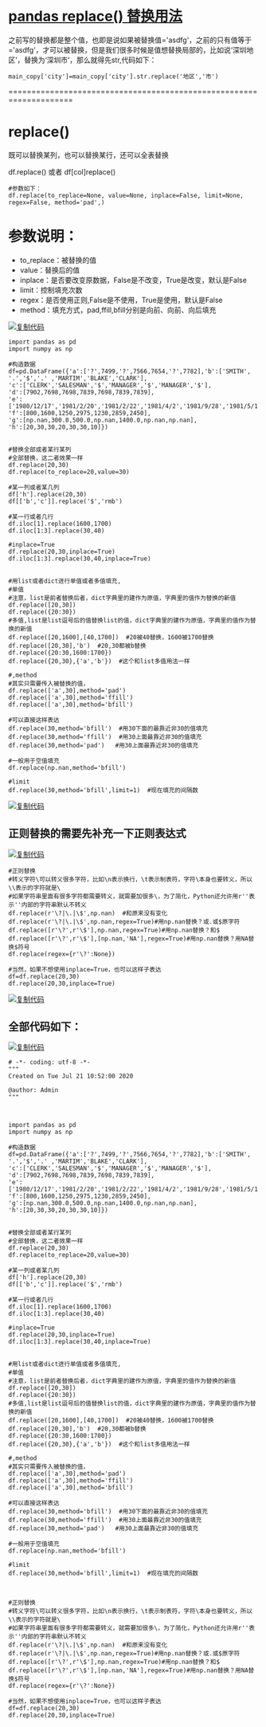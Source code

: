 # [pandas replace() 替换用法](https://www.cnblogs.com/cgmcoding/p/13362539.html)

之前写的替换都是整个值，也即是说如果被替换值='asdfg'，之前的只有值等于='asdfg'，才可以被替换，但是我们很多时候是值想替换局部的，比如说‘深圳地区’，替换为‘深圳市’，那么就得先str,代码如下：

```
main_copy['city']=main_copy['city'].str.replace('地区','市')
```

====================================================================

# replace()

既可以替换某列，也可以替换某行，还可以全表替换

df.replace() 或者 df[col]replace()

```
#参数如下：
df.replace(to_replace=None, value=None, inplace=False, limit=None, regex=False, method='pad',)
```

# 参数说明：

* to_replace：被替换的值
* value：替换后的值
* inplace：是否要改变原数据，False是不改变，True是改变，默认是False
* limit：控制填充次数
* regex：是否使用正则,False是不使用，True是使用，默认是False
* method：填充方式，pad,ffill,bfill分别是向前、向前、向后填充

[![复制代码](https://common.cnblogs.com/images/copycode.gif)](javascript:void(0); "复制代码")

```
import pandas as pd
import numpy as np

#构造数据
df=pd.DataFrame({'a':['?',7499,'?',7566,7654,'?',7782],'b':['SMITH', '.','$','.' ,'MARTIM','BLAKE','CLARK'],
'c':['CLERK','SALESMAN','$','MANAGER','$','MANAGER','$'],
'd':[7902,7698,7698,7839,7698,7839,7839],
'e':['1980/12/17','1981/2/20','1981/2/22','1981/4/2','1981/9/28','1981/5/1','1981/6/9'],
'f':[800,1600,1250,2975,1230,2859,2450],
'g':[np.nan,300.0,500.0,np.nan,1400.0,np.nan,np.nan],
'h':[20,30,30,20,30,30,10]})


#替换全部或者某行某列
#全部替换，这二者效果一样
df.replace(20,30)
df.replace(to_replace=20,value=30)

#某一列或者某几列
df['h'].replace(20,30)
df[['b','c']].replace('$','rmb')

#某一行或者几行
df.iloc[1].replace(1600,1700)
df.iloc[1:3].replace(30,40)

#inplace=True
df.replace(20,30,inplace=True)
df.iloc[1:3].replace(30,40,inplace=True)


#用list或者dict进行单值或者多值填充,
#单值
#注意，list是前者替换后者，dict字典里的建作为原值，字典里的值作为替换的新值
df.replace([20,30])
df.replace({20:30})
#多值,list是list逗号后的值替换list的值，dict字典里的建作为原值，字典里的值作为替换的新值
df.replace([20,1600],[40,1700])  #20被40替换，1600被1700替换
df.replace([20,30],'b')  #20,30都被b替换
df.replace({20:30,1600:1700})
df.replace({20,30},{'a','b'})  #这个和list多值用法一样

#,method
#其实只需要传入被替换的值，
df.replace(['a',30],method='pad')
df.replace(['a',30],method='ffill')
df.replace(['a',30],method='bfill')

#可以直接这样表达
df.replace(30,method='bfill')  #用30下面的最靠近非30的值填充
df.replace(30,method='ffill')  #用30上面最靠近非30的值填充
df.replace(30,method='pad')   #用30上面最靠近非30的值填充

#一般用于空值填充
df.replace(np.nan,method='bfill') 

#limit
df.replace(30,method='bfill',limit=1)  #现在填充的间隔数
```

[![复制代码](https://common.cnblogs.com/images/copycode.gif)](javascript:void(0); "复制代码")

## 正则替换的需要先补充一下正则表达式

[![复制代码](https://common.cnblogs.com/images/copycode.gif)](javascript:void(0); "复制代码")

```
#正则替换
#转义字符\可以转义很多字符，比如\n表示换行，\t表示制表符，字符\本身也要转义，所以\\表示的字符就是\
#如果字符串里面有很多字符都需要转义，就需要加很多\，为了简化，Python还允许用r''表示''内部的字符串默认不转义
df.replace(r'\?|\.|\$',np.nan)  #和原来没有变化
df.replace(r'\?|\.|\$',np.nan,regex=True)#用np.nan替换？或.或$原字符
df.replace([r'\?',r'\$'],np.nan,regex=True)#用np.nan替换？和$
df.replace([r'\?',r'\$'],[np.nan,'NA'],regex=True)#用np.nan替换？用NA替换$符号
df.replace(regex={r'\?':None})

#当然，如果不想使用inplace=True，也可以这样子表达
df=df.replace(20,30)
df.replace(20,30,inplace=True)
```

[![复制代码](https://common.cnblogs.com/images/copycode.gif)](javascript:void(0); "复制代码")

## 全部代码如下：

[![复制代码](https://common.cnblogs.com/images/copycode.gif)](javascript:void(0); "复制代码")

```
# -*- coding: utf-8 -*-
"""
Created on Tue Jul 21 10:52:00 2020

@author: Admin
"""



import pandas as pd
import numpy as np

#构造数据
df=pd.DataFrame({'a':['?',7499,'?',7566,7654,'?',7782],'b':['SMITH', '.','$','.' ,'MARTIM','BLAKE','CLARK'],
'c':['CLERK','SALESMAN','$','MANAGER','$','MANAGER','$'],
'd':[7902,7698,7698,7839,7698,7839,7839],
'e':['1980/12/17','1981/2/20','1981/2/22','1981/4/2','1981/9/28','1981/5/1','1981/6/9'],
'f':[800,1600,1250,2975,1230,2859,2450],
'g':[np.nan,300.0,500.0,np.nan,1400.0,np.nan,np.nan],
'h':[20,30,30,20,30,30,10]})


#替换全部或者某行某列
#全部替换，这二者效果一样
df.replace(20,30)
df.replace(to_replace=20,value=30)

#某一列或者某几列
df['h'].replace(20,30)
df[['b','c']].replace('$','rmb')

#某一行或者几行
df.iloc[1].replace(1600,1700)
df.iloc[1:3].replace(30,40)

#inplace=True
df.replace(20,30,inplace=True)
df.iloc[1:3].replace(30,40,inplace=True)


#用list或者dict进行单值或者多值填充,
#单值
#注意，list是前者替换后者，dict字典里的建作为原值，字典里的值作为替换的新值
df.replace([20,30])
df.replace({20:30})
#多值,list是list逗号后的值替换list的值，dict字典里的建作为原值，字典里的值作为替换的新值
df.replace([20,1600],[40,1700])  #20被40替换，1600被1700替换
df.replace([20,30],'b')  #20,30都被b替换
df.replace({20:30,1600:1700})
df.replace({20,30},{'a','b'})  #这个和list多值用法一样

#,method
#其实只需要传入被替换的值，
df.replace(['a',30],method='pad')
df.replace(['a',30],method='ffill')
df.replace(['a',30],method='bfill')

#可以直接这样表达
df.replace(30,method='bfill')  #用30下面的最靠近非30的值填充
df.replace(30,method='ffill')  #用30上面最靠近非30的值填充
df.replace(30,method='pad')   #用30上面最靠近非30的值填充

#一般用于空值填充
df.replace(np.nan,method='bfill') 

#limit
df.replace(30,method='bfill',limit=1)  #现在填充的间隔数



#正则替换
#转义字符\可以转义很多字符，比如\n表示换行，\t表示制表符，字符\本身也要转义，所以\\表示的字符就是\
#如果字符串里面有很多字符都需要转义，就需要加很多\，为了简化，Python还允许用r''表示''内部的字符串默认不转义
df.replace(r'\?|\.|\$',np.nan)  #和原来没有变化
df.replace(r'\?|\.|\$',np.nan,regex=True)#用np.nan替换？或.或$原字符
df.replace([r'\?',r'\$'],np.nan,regex=True)#用np.nan替换？和$
df.replace([r'\?',r'\$'],[np.nan,'NA'],regex=True)#用np.nan替换？用NA替换$符号
df.replace(regex={r'\?':None})

#当然，如果不想使用inplace=True，也可以这样子表达
df=df.replace(20,30)
df.replace(20,30,inplace=True)
```
